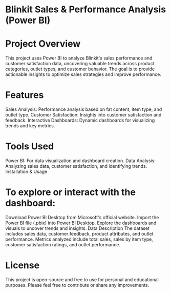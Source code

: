 # Blinkit Sales & Performance Analysis (Power BI)
# Project Overview
This project uses Power BI to analyze Blinkit's sales performance and customer satisfaction data, uncovering valuable trends across product categories, outlet types, and customer behavior. The goal is to provide actionable insights to optimize sales strategies and improve performance.

# Features
Sales Analysis: Performance analysis based on fat content, item type, and outlet type.
Customer Satisfaction: Insights into customer satisfaction and feedback.
Interactive Dashboards: Dynamic dashboards for visualizing trends and key metrics.

# Tools Used
Power BI: For data visualization and dashboard creation.
Data Analysis: Analyzing sales data, customer satisfaction, and identifying trends.
Installation & Usage

# To explore or interact with the dashboard:
Download Power BI Desktop from Microsoft's official website.
Import the Power BI file (.pbix) into Power BI Desktop.
Explore the dashboards and visuals to uncover trends and insights.
Data Description
The dataset includes sales data, customer feedback, product attributes, and outlet performance.
Metrics analyzed include total sales, sales by item type, customer satisfaction ratings, and outlet performance.

# License
This project is open-source and free to use for personal and educational purposes. Please feel free to contribute or share any improvements.
